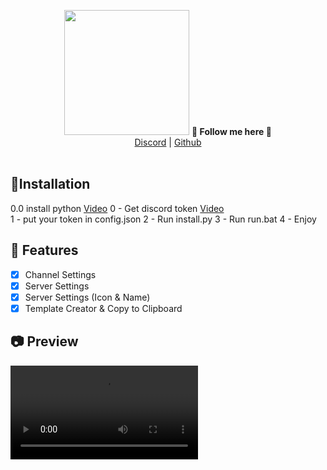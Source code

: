 <p align='center'>
  <img src="https://clapped.rip/media/moxx/IK52I/image.png" width="200" height="200">
  <b>🦊 Follow me here 🦊</b><br>  
  <a href="https://discord.gg/toolstown">Discord</a> |
  <a href="https://github.com/noritem-dev">Github</a><br><br>
</p>


## 🔮Installation
  0.0 install python [Video](https://www.youtube.com/watch?v=AFY3nKeAUQo)
  0 - Get discord token [Video](https://www.youtube.com/watch?v=udgQha5p8ys)  
  1 - put your token in config.json
  2 - Run install.py
  3 - Run run.bat
  4 - Enjoy



## 📝 Features
- [x] Channel Settings
- [x] Server Settings
- [x] Server Settings (Icon & Name)
- [x] Template Creator & Copy to Clipboard

## 📷 Preview
![image](https://cdn.discordapp.com/attachments/1116468502505734234/1116473026989531217/2023-06-08_14-03-31.mp4)